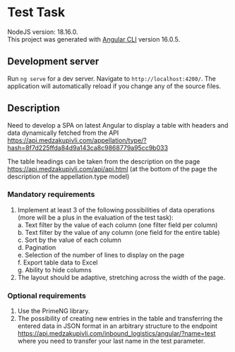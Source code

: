 # Test Task

NodeJS version: 18.16.0.  
This project was generated with [Angular CLI](https://github.com/angular/angular-cli) version 16.0.5.

## Development server

Run `ng serve` for a dev server. Navigate to `http://localhost:4200/`. The application will automatically reload if you change any of the source files.

## Description

Need to develop a SPA on latest Angular to display a table with headers and data dynamically fetched from the API https://api.medzakupivli.com/appellation/type/?hash=8f7d225ffda84d9a143ca8c9868779a95cc9b033

The table headings can be taken from the description on the page https://api.medzakupivli.com/api/api.html (at the bottom of the page the description of the appellation.type model)

### Mandatory requirements

1. Implement at least 3 of the following possibilities of data operations (more will be a plus in the evaluation of the test task):  
    a. Text filter by the value of each column (one filter field per column)  
    b. Text filter by the value of any column (one field for the entire table)  
    c. Sort by the value of each column  
    d. Pagination  
    e. Selection of the number of lines to display on the page  
    f. Export table data to Excel  
    g. Ability to hide columns
2. The layout should be adaptive, stretching across the width of the page.

### Optional requirements

1. Use the PrimeNG library.
2. The possibility of creating new entries in the table and transferring the entered data in JSON format in an arbitrary structure to the endpoint https://api.medzakupivli.com/inbound_logistics/angular/?name=test where you need to transfer your last name in the test parameter.
